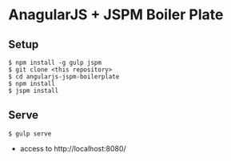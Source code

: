# AnagularJS + JSPM Boiler Plate

## Setup

```
$ npm install -g gulp jspm
$ git clone <this repository>
$ cd angularjs-jspm-boilerplate
$ npm install
$ jspm install
``` 

## Serve

```
$ gulp serve
```

* access to http://localhost:8080/
